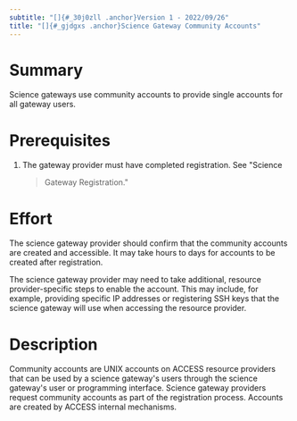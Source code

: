 ```yaml
---
subtitle: "[]{#_30j0zll .anchor}Version 1 - 2022/09/26"
title: "[]{#_gjdgxs .anchor}Science Gateway Community Accounts"
---
```


# Summary

Science gateways use community accounts to provide single accounts for
all gateway users.

# Prerequisites

1.  The gateway provider must have completed registration. See "Science
    > Gateway Registration."

# Effort

The science gateway provider should confirm that the community accounts
are created and accessible. It may take hours to days for accounts to be
created after registration.

The science gateway provider may need to take additional, resource
provider-specific steps to enable the account. This may include, for
example, providing specific IP addresses or registering SSH keys that
the science gateway will use when accessing the resource provider.

# Description

Community accounts are UNIX accounts on ACCESS resource providers that
can be used by a science gateway's users through the science gateway's
user or programming interface. Science gateway providers request
community accounts as part of the registration process. Accounts are
created by ACCESS internal mechanisms.
